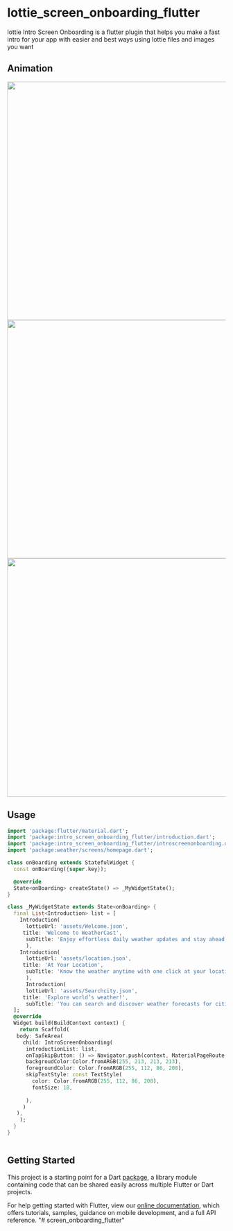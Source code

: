# lottie_screen_onboarding_flutter

lottie Intro Screen Onboarding is a flutter plugin that helps you make a fast intro for your app with easier and best ways using lottie files and images you want

## Animation

<p>
<img src = "https://i.giphy.com/media/v1.Y2lkPTc5MGI3NjExNTNmajh6aDA2anNvb2hwcmY4Y2M2MzVhMnVyY3YydnpiaHp5dWJpMiZlcD12MV9pbnRlcm5hbF9naWZfYnlfaWQmY3Q9Zw/LQM1MAMU4I7wCbOrkD/giphy.gif" align = "center" height = "550px"/>
<img src = "https://i.giphy.com/media/v1.Y2lkPTc5MGI3NjExY3BuaDhncXRlN2J2aXVxdmp6OXV2aTNwMndwbWxtOXNsYTJjaTJudCZlcD12MV9pbnRlcm5hbF9naWZfYnlfaWQmY3Q9Zw/TTHXqedEYWJvGEYfpc/giphy.gif" align = "center" height = "550px"/>
<img src = "https://i.giphy.com/media/v1.Y2lkPTc5MGI3NjExbWxmcG8zNjNuaGkwbjBjNmcyNWFha2k0b3IweDY1NXFtb2RzNGhzaSZlcD12MV9pbnRlcm5hbF9naWZfYnlfaWQmY3Q9Zw/mCQRQV93zTDTQi9VGs/giphy.gif" align = "center" height = "550px"/>
</p>

## Usage


```dart
import 'package:flutter/material.dart';
import 'package:intro_screen_onboarding_flutter/introduction.dart';
import 'package:intro_screen_onboarding_flutter/introscreenonboarding.dart';
import 'package:weather/screens/homepage.dart';

class onBoarding extends StatefulWidget {
  const onBoarding({super.key});

  @override
  State<onBoarding> createState() => _MyWidgetState();
}

class _MyWidgetState extends State<onBoarding> {
  final List<Introduction> list = [
    Introduction(
      lottieUrl: 'assets/Welcome.json',
     title: 'Welcome to WeatherCast',
      subTitle: 'Enjoy effortless daily weather updates and stay ahead of the weather.',
      ),
    Introduction(
      lottieUrl: 'assets/location.json',
     title: 'At Your Location',
      subTitle: 'Know the weather anytime with one click at your location.'
      ),
      Introduction(
      lottieUrl: 'assets/Searchcity.json',
     title: 'Explore world’s weather!',
      subTitle: 'You can search and discover weather forecasts for cities around the globe.'),
  ];
  @override
  Widget build(BuildContext context) {
    return Scaffold(
   body: SafeArea(
     child: IntroScreenOnboarding(
      introductionList: list,
      onTapSkipButton: () => Navigator.push(context, MaterialPageRoute(builder: ((context) => homepage()))),
      backgroudColor:Color.fromARGB(255, 213, 213, 213),
      foregroundColor: Color.fromARGB(255, 112, 86, 208),
      skipTextStyle: const TextStyle(
        color: Color.fromARGB(255, 112, 86, 208),
        fontSize: 18,
    
      ),
     )
   ), 
    );
  }
}



```

## Getting Started

This project is a starting point for a Dart
[package](https://flutter.dev/developing-packages/),
a library module containing code that can be shared easily across
multiple Flutter or Dart projects.

For help getting started with Flutter, view our 
[online documentation](https://flutter.dev/docs), which offers tutorials, 
samples, guidance on mobile development, and a full API reference.
"# screen_onboarding_flutter" 
